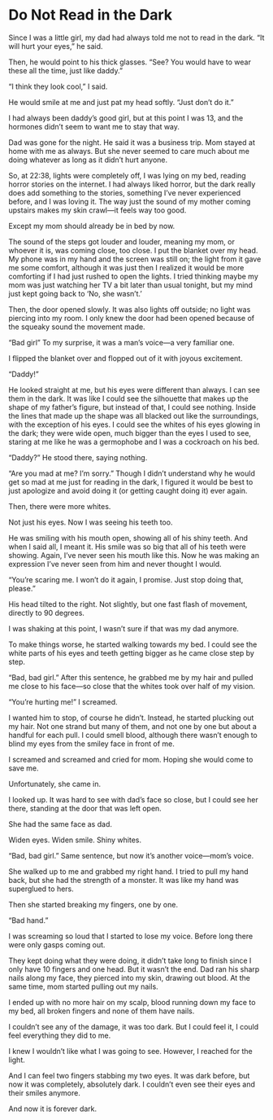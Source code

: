 # Do Not Read in the Dark
Since I was a little girl, my dad had always told me not to read in the dark. “It will hurt your eyes,” he said.

Then, he would point to his thick glasses. “See? You would have to wear these all the time, just like daddy.” 

“I think they look cool,” I said.

He would smile at me and just pat my head softly. “Just don’t do it.”


I had always been daddy’s good girl, but at this point I was 13, and the hormones didn’t seem to want me to stay that way.

Dad was gone for the night. He said it was a business trip. Mom stayed at home with me as always. But she never seemed to care much about me doing whatever as long as it didn’t hurt anyone.


So, at 22:38, lights were completely off, I was lying on my bed, reading horror stories on the internet. I had always liked horror, but the dark really does add something to the stories, something I’ve never experienced before, and I was loving it. The way just the sound of my mother coming upstairs makes my skin crawl—it feels way too good.

Except my mom should already be in bed by now.

The sound of the steps got louder and louder, meaning my mom, or whoever it is, was coming close, too close. I put the blanket over my head. My phone was in my hand and the screen was still on; the light from it gave me some comfort, although it was just then I realized it would be more comforting if I had just rushed to open the lights. I tried thinking maybe my mom was just watching her TV a bit later than usual tonight, but my mind just kept going back to ‘No, she wasn’t.’

Then, the door opened slowly. It was also lights off outside; no light was piercing into my room. I only knew the door had been opened because of the squeaky sound the movement made.

“Bad girl” To my surprise, it was a man’s voice—a very familiar one. 

I flipped the blanket over and flopped out of it with joyous excitement.

“Daddy!”

He looked straight at me, but his eyes were different than always. I can see them in the dark. It was like I could see the silhouette that makes up the shape of my father’s figure, but instead of that, I could see nothing. Inside the lines that made up the shape was all blacked out like the surroundings, with the exception of his eyes. I could see the whites of his eyes glowing in the dark; they were wide open, much bigger than the eyes I used to see, staring at me like he was a germophobe and I was a cockroach on his bed.

“Daddy?” He stood there, saying nothing.

“Are you mad at me? I’m sorry.” Though I didn’t understand why he would get so mad at me just for reading in the dark, I figured it would be best to just apologize and avoid doing it (or getting caught doing it) ever again. 

Then, there were more whites.

Not just his eyes. Now I was seeing his teeth too.

He was smiling with his mouth open, showing all of his shiny teeth. And when I said all, I meant it. His smile was so big that all of his teeth were showing. Again, I’ve never seen his mouth like this. Now he was making an expression I’ve never seen from him and never thought I would.

“You’re scaring me. I won’t do it again, I promise. Just stop doing that, please.”

His head tilted to the right. Not slightly, but one fast flash of movement, directly to 90 degrees.

I was shaking at this point, I wasn’t sure if that was my dad anymore.

To make things worse, he started walking towards my bed. I could see the white parts of his eyes and teeth getting bigger as he came close step by step.

“Bad, bad girl.” After this sentence, he grabbed me by my hair and pulled me close to his face—so close that the whites took over half of my vision.

“You’re hurting me!” I screamed.

I wanted him to stop, of course he didn’t. Instead, he started plucking out my hair. Not one strand but many of them, and not one by one but about a handful for each pull. I could smell blood, although there wasn’t enough to blind my eyes from the smiley face in front of me.

I screamed and screamed and cried for mom. Hoping she would come to save me.

Unfortunately, she came in.

I looked up. It was hard to see with dad’s face so close, but I could see her there, standing at the door that was left open.

She had the same face as dad.

Widen eyes. Widen smile. Shiny whites.

“Bad, bad girl.” Same sentence, but now it’s another voice—mom’s voice.

She walked up to me and grabbed my right hand. I tried to pull my hand back, but she had the strength of a monster. It was like my hand was superglued to hers. 

Then she started breaking my fingers, one by one. 

“Bad hand.” 

I was screaming so loud that I started to lose my voice. Before long there were only gasps coming out. 

They kept doing what they were doing, it didn’t take long to finish since I only have 10 fingers and one head. But it wasn’t the end. Dad ran his sharp nails along my face, they pierced into my skin, drawing out blood. At the same time, mom started pulling out my nails.

I ended up with no more hair on my scalp, blood running down my face to my bed, all broken fingers and none of them have nails.

I couldn’t see any of the damage, it was too dark. But I could feel it, I could feel everything they did to me.

I knew I wouldn’t like what I was going to see. However, I reached for the light.

And I can feel two fingers stabbing my two eyes. It was dark before, but now it was completely, absolutely dark. I couldn’t even see their eyes and their smiles anymore.

And now it is forever dark.


